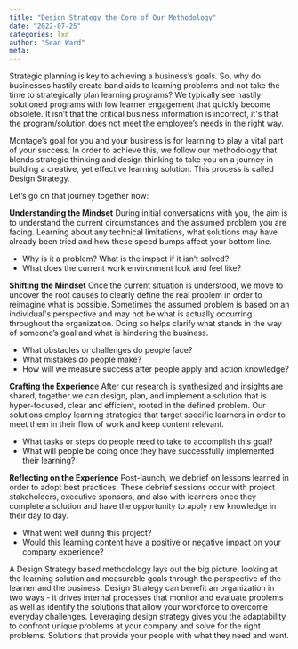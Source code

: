 ```yaml
---
title: "Design Strategy the Core of Our Methodology"
date: "2022-07-25"
categories: lxd 
author: "Sean Ward"
meta:
--- 
```


Strategic planning is key to achieving a business’s goals. So, why do businesses hastily create band aids to learning problems and not take the time to strategically plan learning programs? We typically see hastily solutioned programs with low learner engagement that quickly become obsolete.  It isn’t that the critical business information is incorrect, it's that the program/solution does not meet the employee’s needs in the right way. 

Montage’s goal for you and your business is for learning to play a vital part of your success. In order to achieve this, we follow our methodology that blends strategic thinking and design thinking to take you on a journey in building a creative, yet effective learning solution. This process is called Design Strategy.

Let’s go on that journey together now:

**Understanding the Mindset**
During initial conversations with you, the aim is to understand the current circumstances and the assumed problem you are facing. Learning about any technical limitations, what solutions may have already been tried and how these speed bumps affect your bottom line.
- Why is it a problem? What is the impact if it isn’t solved?
- What does the current work environment look and feel like?

**Shifting the Mindset**
Once the current situation is understood, we move to uncover the root causes to clearly define the real problem in order to reimagine what is possible. Sometimes the assumed problem is based on an individual's perspective and may not be what is actually occurring throughout the organization. Doing so helps clarify what stands in the way of someone’s goal and what is hindering the business.
- What obstacles or challenges do people face?
- What mistakes do people make?
- How will we measure success after people apply and action knowledge?

**Crafting the Experienc**e
After our research is synthesized and insights are shared, together we can design, plan, and implement a solution that is hyper-focused, clear and efficient, rooted in the defined problem. Our solutions employ learning strategies that target specific learners in order to meet them in their flow of work and keep content relevant. 
- What tasks or steps do people need to take to accomplish this goal?
- What will people be doing once they have successfully implemented their learning?

**Reflecting on the Experience**
Post-launch, we debrief on lessons learned in order to adopt best practices. These debrief sessions occur with project stakeholders, executive sponsors, and also with learners once they complete a solution and have the opportunity to apply new knowledge in their day to day.
- What went well during this project?
- Would this learning content have a positive or negative impact on your company experience?

A Design Strategy based methodology lays out the big picture, looking at the learning solution and measurable goals through the perspective of the learner and the business. Design Strategy can benefit an organization in two ways - it drives internal processes that monitor and evaluate problems as well as identify the solutions that allow your workforce to overcome everyday challenges. Leveraging design strategy gives you the adaptability to confront unique problems at your company and solve for the right problems. Solutions that provide your people with what they need and want.